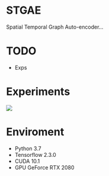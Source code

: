 # STGAE
Spatial Temporal Graph Auto-encoder...


# TODO
- Exps

# Experiments

![](output/plots/predict_Uniform/9/9-tremor_result.gif)



# Enviroment

- Python 3.7
- Tensorflow 2.3.0
- CUDA 10.1
- GPU GeForce RTX 2080